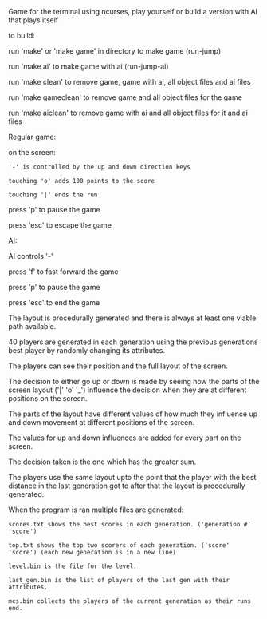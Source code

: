 Game for the terminal using ncurses, play yourself or build a version with AI that plays itself

to build:

run 'make' or 'make game' in directory to make game (run-jump)

run 'make ai' to make game with ai (run-jump-ai)

run 'make clean' to remove game, game with ai, all object files and ai files

run 'make gameclean' to remove game and all object files for the game

run 'make aiclean' to remove game with ai and all object files for it and ai files

Regular game:

  on the screen:

    '-' is controlled by the up and down direction keys

    touching 'o' adds 100 points to the score

    touching '|' ends the run


press 'p' to pause the game

press 'esc' to escape the game    


AI:

  AI controls '-'

  press 'f' to fast forward the game

  press 'p' to pause the game

  press 'esc' to end the game    

  The layout is procedurally generated and there is always at least one viable path available.

  40 players are generated in each generation using the previous generations best player by randomly changing its attributes.

  The players can see their position and the full layout of the screen.

  The decision to either go up or down is made by seeing how the parts of the screen layout ('|' 'o' '_') influence the decision when they are at different positions on the screen.

  The parts of the layout have different values of how much they influence up and down movement at different positions of the screen.

  The values for up and down influences are added for every part on the screen.

  The decision taken is the one which has the greater sum.

  The players use the same layout upto the point that the player with the best distance in the last generation got to after that the layout is procedurally generated.

  When the program is ran multiple files are generated:

    scores.txt shows the best scores in each generation. ('generation #' 'score')

    top.txt shows the top two scorers of each generation. ('score' 'score') (each new generation is in a new line)

    level.bin is the file for the level.

    last_gen.bin is the list of players of the last gen with their attributes.

    mcs.bin collects the players of the current generation as their runs end.
